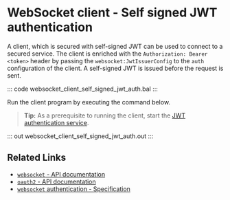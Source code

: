 # WebSocket client - Self signed JWT authentication

A client, which is secured with self-signed JWT can be used to connect to a secured service. The client is enriched with the `Authorization: Bearer <token>` header by passing the `websocket:JwtIssuerConfig` to the `auth` configuration of the client. A self-signed JWT is issued before the request is sent.

::: code websocket_client_self_signed_jwt_auth.bal :::

Run the client program by executing the command below.

>**Tip:** As a prerequisite to running the client, start the [JWT authentication service](/learn/by-example/websocket-service-jwt-auth/).

::: out websocket_client_self_signed_jwt_auth.out :::

## Related Links
- [`websocket` - API documentation](https://lib.ballerina.io/ballerina/websocket/latest)
- [`oauth2` - API documentation](https://lib.ballerina.io/ballerina/oauth2/latest/)
- [`websocket` authentication - Specification](/spec/websocket/#52-authentication-and-authorization)
